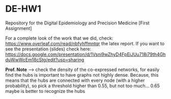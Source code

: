 # DE-HW1
Repository for the Digital Epidemiology and Precision Medicine [First Assignment]

For a complete look of the work that we did, check: https://www.overleaf.com/read/nbfyhffmntqr the latex report. If you want to see the presentation (slides) check here: https://docs.google.com/presentation/d/1Vsni9wZhyD4FpEiJUu718i79th4GhduWwWcEm18cStg/edit?usp=sharing

**Prof. Note** --> check the density of the co-expressed networks, for easily find the hubs is important to have graphs not highly dense. Because, this means that the hubs are connected with every node (with a higher probability), so pick a threshold higher than 0.55, but not too much... 0.65 maybe is better to recognize the hubs
